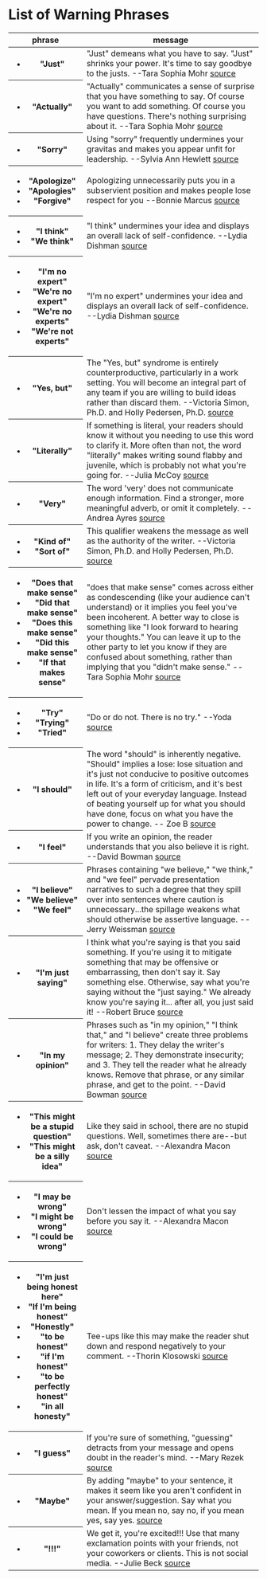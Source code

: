 # List of Warning Phrases
<table>
  <thead>
  <tr>
    <th>phrase</th>
    <th>message</th>
  </tr>
  </thead>
  <tbody>
  <tr>
    <th>
      <ul>
        <li>"Just"</li>
      </ul>
    </th>
    <td>"Just" demeans what you have to say. "Just" shrinks your power. It's time to say goodbye to the justs. --Tara
      Sophia Mohr <a href="http://www.taramohr.com/8-ways-women-undermine-themselves-with-their-words/"
                     rel="noopener noreferrer" target="_blank">source</a></td>
  </tr>
  <tr>
    <th>
      <ul>
        <li>"Actually"</li>
      </ul>
    </th>
    <td>"Actually" communicates a sense of surprise that you have something to say. Of course you want to add something.
      Of course you have questions. There's nothing surprising about it. --Tara Sophia Mohr <a
        href="http://www.taramohr.com/8-ways-women-undermine-themselves-with-their-words/" rel="noopener noreferrer"
        target="_blank">source</a></td>
  </tr>
  <tr>
    <th>
      <ul>
        <li>"Sorry"</li>
      </ul>
    </th>
    <td>Using "sorry" frequently undermines your gravitas and makes you appear unfit for leadership. --Sylvia Ann
      Hewlett <a
        href="http://www.fastcompany.com/3032112/strong-female-lead/sorry-not-sorry-why-women-need-to-stop-apologizing-for-everything"
        rel="noopener noreferrer" target="_blank">source</a></td>
  </tr>
  <tr>
    <th>
      <ul>
        <li>"Apologize"</li>
        <li>"Apologies"</li>
        <li>"Forgive"</li>
      </ul>
    </th>
    <td>Apologizing unnecessarily puts you in a subservient position and makes people lose respect for you --Bonnie
      Marcus <a
        href="http://www.fastcompany.com/3032112/strong-female-lead/sorry-not-sorry-why-women-need-to-stop-apologizing-for-everything"
        rel="noopener noreferrer" target="_blank">source</a></td>
  </tr>
  <tr>
    <th>
      <ul>
        <li>"I think"</li>
        <li>"We think"</li>
      </ul>
    </th>
    <td>"I think" undermines your idea and displays an overall lack of self-confidence. --Lydia Dishman <a
      href="http://www.fastcompany.com/3049609/the-future-of-work/4-types-of-useless-phrases-you-need-to-eliminate-from-your-emails"
      rel="noopener noreferrer" target="_blank">source</a></td>
  </tr>
  <tr>
    <th>
      <ul>
        <li>"I'm no expert"</li>
        <li>"We're no expert"</li>
        <li>"We're no experts"</li>
        <li>"We're not experts"</li>
      </ul>
    </th>
    <td>"I'm no expert" undermines your idea and displays an overall lack of self-confidence. --Lydia Dishman <a
      href="http://www.fastcompany.com/3049609/the-future-of-work/4-types-of-useless-phrases-you-need-to-eliminate-from-your-emails"
      rel="noopener noreferrer" target="_blank">source</a></td>
  </tr>
  <tr>
    <th>
      <ul>
        <li>"Yes, but"</li>
      </ul>
    </th>
    <td>The "Yes, but" syndrome is entirely counterproductive, particularly in a work setting. You will become an
      integral part of any team if you are willing to build ideas rather than discard them. --Victoria Simon, Ph.D. and
      Holly Pedersen, Ph.D. <a
        href="http://www.strategicserendipityforlife.com/documents/Articles/Communication_8TipsForFearlessCommunicationInTheWorkplace.pdf"
        rel="noopener noreferrer" target="_blank">source</a></td>
  </tr>
  <tr>
    <th>
      <ul>
        <li>"Literally"</li>
      </ul>
    </th>
    <td>If something is literal, your readers should know it without you needing to use this word to clarify it. More
      often than not, the word "literally" makes writing sound flabby and juvenile, which is probably not what you're
      going for. --Julia McCoy <a
        href="https://expresswriters.com/50-weak-words-and-phrases-to-cut-out-of-your-blogging/"
        rel="noopener noreferrer" target="_blank">source</a></td>
  </tr>
  <tr>
    <th>
      <ul>
        <li>"Very"</li>
      </ul>
    </th>
    <td>The word 'very' does not communicate enough information. Find a stronger, more meaningful adverb, or omit it
      completely. --Andrea Ayres <a href="http://blog.crew.co/5-weak-words-to-avoid/" rel="noopener noreferrer"
                                    target="_blank">source</a></td>
  </tr>
  <tr>
    <th>
      <ul>
        <li>"Kind of"</li>
        <li>"Sort of"</li>
      </ul>
    </th>
    <td>This qualifier weakens the message as well as the authority of the writer. --Victoria Simon, Ph.D. and Holly
      Pedersen, Ph.D. <a
        href="http://www.strategicserendipityforlife.com/documents/Articles/Communication_8TipsForFearlessCommunicationInTheWorkplace.pdf"
        rel="noopener noreferrer" target="_blank">source</a></td>
  </tr>
  <tr>
    <th>
      <ul>
        <li>"Does that make sense"</li>
        <li>"Did that make sense"</li>
        <li>"Does this make sense"</li>
        <li>"Did this make sense"</li>
        <li>"If that makes sense"</li>
      </ul>
    </th>
    <td>"does that make sense" comes across either as condescending (like your audience can't understand) or it implies
      you feel you've been incoherent. A better way to close is something like "I look forward to hearing your
      thoughts." You can leave it up to the other party to let you know if they are confused about something, rather
      than implying that you "didn't make sense." --Tara Sophia Mohr <a
        href="http://goop.com/how-women-undermine-themselves-with-words/" rel="noopener noreferrer" target="_blank">source</a>
    </td>
  </tr>
  <tr>
    <th>
      <ul>
        <li>"Try"</li>
        <li>"Trying"</li>
        <li>"Tried"</li>
      </ul>
    </th>
    <td>"Do or do not. There is no try." --Yoda <a
      href="http://www.lifehack.org/articles/communication/7-things-not-to-say-and-7-things-to-start-saying.html"
      rel="noopener noreferrer" target="_blank">source</a></td>
  </tr>
  <tr>
    <th>
      <ul>
        <li>"I should"</li>
      </ul>
    </th>
    <td>The word "should" is inherently negative. "Should" implies a lose: lose situation and it's just not conducive to
      positive outcomes in life. It's a form of criticism, and it's best left out of your everyday language. Instead of
      beating yourself up for what you should have done, focus on what you have the power to change. -- Zoe B <a
        href="http://www.lifehack.org/articles/communication/7-things-not-to-say-and-7-things-to-start-saying.html"
        rel="noopener noreferrer" target="_blank">source</a></td>
  </tr>
  <tr>
    <th>
      <ul>
        <li>"I feel"</li>
      </ul>
    </th>
    <td>If you write an opinion, the reader understands that you also believe it is right. --David Bowman <a
      href="http://www.freelancewriting.com/articles/ten-words-to-avoid-when-writing.php" rel="noopener noreferrer"
      target="_blank">source</a></td>
  </tr>
  <tr>
    <th>
      <ul>
        <li>"I believe"</li>
        <li>"We believe"</li>
        <li>"We feel"</li>
      </ul>
    </th>
    <td>Phrases containing "we believe," "we think," and "we feel" pervade presentation narratives to such a degree that
      they spill over into sentences where caution is unnecessary...the spillage weakens what should otherwise be
      assertive language. --Jerry Weissman <a href="https://hbr.org/2011/12/replace-meaningless-words-with"
                                              rel="noopener noreferrer" target="_blank">source</a></td>
  </tr>
  <tr>
    <th>
      <ul>
        <li>"I'm just saying"</li>
      </ul>
    </th>
    <td>I think what you're saying is that you said something. If you're using it to mitigate something that may be
      offensive or embarrassing, then don't say it. Say something else. Otherwise, say what you're saying without the
      "just saying." We already know you're saying it... after all, you just said it! --Robert Bruce <a
        href="http://101books.net/2012/03/02/7-annoying-words-that-should-die-a-horrible-death/"
        rel="noopener noreferrer" target="_blank">source</a></td>
  </tr>
  <tr>
    <th>
      <ul>
        <li>"In my opinion"</li>
      </ul>
    </th>
    <td>Phrases such as "in my opinion," "I think that," and "I believe" create three problems for writers: 1. They
      delay the writer's message; 2. They demonstrate insecurity; and 3. They tell the reader what he already knows.
      Remove that phrase, or any similar phrase, and get to the point. --David Bowman <a
        href="https://preciseedit.wordpress.com/2009/06/19/in-my-opinion-i-think-that-i-believe-this-is-bad-writing/"
        rel="noopener noreferrer" target="_blank">source</a></td>
  </tr>
  <tr>
    <th>
      <ul>
        <li>"This might be a stupid question"</li>
        <li>"This might be a silly idea"</li>
      </ul>
    </th>
    <td>Like they said in school, there are no stupid questions. Well, sometimes there are--but ask, don't caveat.
      --Alexandra Macon <a href="http://www.vogue.com/13362056/things-working-women-should-never-email/"
                           rel="noopener noreferrer" target="_blank">source</a></td>
  </tr>
  <tr>
    <th>
      <ul>
        <li>"I may be wrong"</li>
        <li>"I might be wrong"</li>
        <li>"I could be wrong"</li>
      </ul>
    </th>
    <td>Don't lessen the impact of what you say before you say it. --Alexandra Macon <a
      href="http://www.vogue.com/13362056/things-working-women-should-never-email/" rel="noopener noreferrer"
      target="_blank">source</a></td>
  </tr>
  <tr>
    <th>
      <ul>
        <li>"I'm just being honest here"</li>
        <li>"If I'm being honest"</li>
        <li>"Honestly"</li>
        <li>"to be honest"</li>
        <li>"if I'm honest"</li>
        <li>"to be perfectly honest"</li>
        <li>"in all honesty"</li>
      </ul>
    </th>
    <td>Tee-ups like this may make the reader shut down and respond negatively to your comment. --Thorin Klosowski <a
      href="https://lifehacker.com/the-verbal-tee-ups-that-often-reveal-dishonesty-1505870461" rel="noopener noreferrer"
      target="_blank">source</a></td>
  </tr>
  <tr>
    <th>
      <ul>
        <li>"I guess"</li>
      </ul>
    </th>
    <td>If you're sure of something, "guessing" detracts from your message and opens doubt in the reader's mind. --Mary
      Rezek <a href="https://www.inc.com/mary-rezek/cut-kinda-sorta-i-guess-how-to-end-your-filler-word-bad-habits.html"
               rel="noopener noreferrer" target="_blank">source</a></td>
  </tr>
  <tr>
    <th>
      <ul>
        <li>"Maybe"</li>
      </ul>
    </th>
    <td>By adding "maybe" to your sentence, it makes it seem like you aren't confident in your answer/suggestion. Say
      what you mean. If you mean no, say no, if you mean yes, say yes. <a
        href="https://www.monster.com/career-advice/article/7-words-that-make-you-sound-less-confident-in-emails-0916"
        rel="noopener noreferrer" target="_blank">source</a></td>
  </tr>
  <tr>
    <th>
      <ul>
        <li>"!!!"</li>
      </ul>
    </th>
    <td>We get it, you're excited!!! Use that many exclamation points with your friends, not your coworkers or clients.
      This is not social media. --Julie Beck <a
        href="https://www.theatlantic.com/technology/archive/2018/06/exclamation-point-inflation/563774/?utm_source=feed"
        rel="noopener noreferrer" target="_blank">source</a></td>
  </tr>
  </tbody>
</table>

